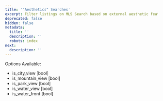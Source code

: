 ```yaml
---
title: '"Aesthetics" Searches'
excerpt: Filter listings on MLS Search based on external aesthetic features
deprecated: false
hidden: false
metadata:
  title: ''
  description: ''
  robots: index
next:
  description: ''
---
```

Options Available:

* is\_city\_view \[bool]
* is\_mountain\_view \[bool]
* is\_park\_view \[bool]
* is\_water\_view \[bool]
* is\_water\_front \[bool]